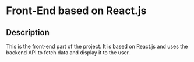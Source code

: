 # Front-End based on React.js

## Description
This is the front-end part of the project. It is based on React.js and uses the backend API to fetch data and display it to the user.